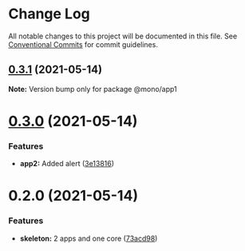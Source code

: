 # Change Log

All notable changes to this project will be documented in this file.
See [Conventional Commits](https://conventionalcommits.org) for commit guidelines.

## [0.3.1](https://github.com/sbogdaniuk/mono/compare/@mono/app1@0.3.0...@mono/app1@0.3.1) (2021-05-14)

**Note:** Version bump only for package @mono/app1





# [0.3.0](https://github.com/sbogdaniuk/mono/compare/@mono/app1@0.2.0...@mono/app1@0.3.0) (2021-05-14)


### Features

* **app2:** Added alert ([3e13816](https://github.com/sbogdaniuk/mono/commit/3e13816d460b101d86822260eeaaa670aef97c3d))





# 0.2.0 (2021-05-14)


### Features

* **skeleton:** 2 apps and one core ([73acd98](https://github.com/sbogdaniuk/mono/commit/73acd98873c088c05f2f8bf93099a32bab74a344))
